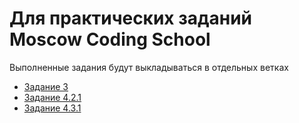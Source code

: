 # Для практических заданий Moscow Coding School
Выполненные задания будут выкладываться в отдельных ветках
- [Задание 3](https://github.com/Matrosov-Dmtiry/MSC_JS_Basics/tree/practice-task-3)
- [Задание 4.2.1](https://github.com/Matrosov-Dmtiry/MSC_JS_Basics/blob/practice-task-4.2.1/js/index.js)
- [Задание 4.3.1](https://github.com/Matrosov-Dmtiry/MSC_JS_Basics/blob/practice-task-4.3.1/js/index.js)
